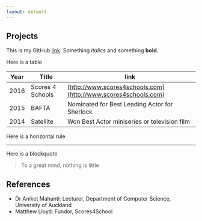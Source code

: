 ```yaml
---
layout: default
---
```


## Projects

This is my GitHub [link](https://github.com/hche608). Something *italics* and something **bold**.

Here is a table

Year | Title | link
-----|-------|--------
2016 | Scores 4 Schools  | [http://www.scores4schools.com](http://www.scores4schools.com)
2015 | BAFTA | Nominated for Best Leading Actor for Sherlock
2014 | Satellite | Won Best Actor miniseries or television film

Here is a horizontal rule

---

Here is a blockquote

> To a great mind, nothing is little

## References

* Dr Aniket Mahanti: Lecturer, Department of Computer Science, University of Auckland
* Matthew Lloyd: Fundor, Scores4School
